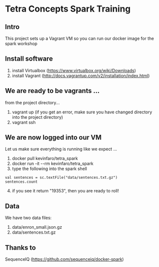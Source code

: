 # Tetra Concepts Spark Training
## Intro
This project sets up a Vagrant VM so you can run our docker image for the spark workshop

## Install software
1. install Virtualbox (https://www.virtualbox.org/wiki/Downloads)
2. install Vagrant (http://docs.vagrantup.com/v2/installation/index.html)

## We are ready to be vagrants ...
from the project directory...

1. vagrant up (if you get an error, make sure you have changed directory into the project directory)
2. vagrant ssh

## We are now logged into our VM
Let us make sure everything is running like we expect ...

1. docker pull kevinfaro/tetra_spark
2. docker run -it --rm kevinfaro/tetra_spark
3. type the following into the spark shell

  ``` 
  val sentences = sc.textFile("data/sentences.txt.gz")
  sentences.count
  ```
  
4. if you see it return "19353", then you are ready to roll!

## Data
We have two data files:

1. data/enron_small.json.gz
2. data/sentences.txt.gz

## Thanks to
SequenceIQ  (https://github.com/sequenceiq/docker-spark)
